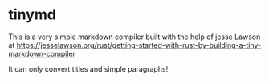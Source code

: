 # tinymd

This is a very simple markdown compiler built with the help of jesse Lawson at https://jesselawson.org/rust/getting-started-with-rust-by-building-a-tiny-markdown-compiler

It can only convert titles and simple paragraphs!
